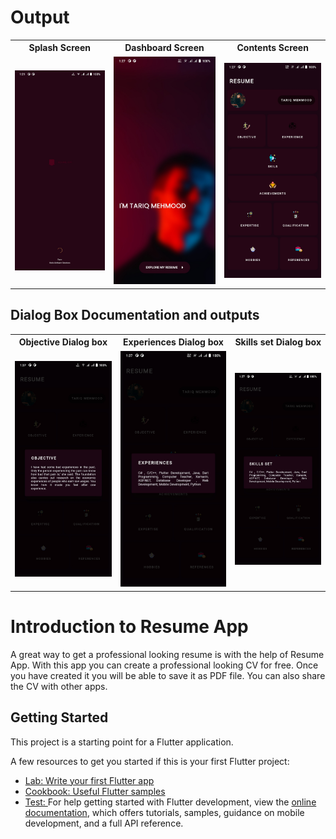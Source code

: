 
<h1>Output</h1>
<table>
    <tr>
        <th>Splash Screen</th>
        <th>Dashboard Screen</th>
        <th>Contents Screen</th>
    </tr>
    <tr>
        <td><img src= "https://github.com/TariqMehmood1004/resumeApp/blob/main/output/1.jpg" alt="Output results"></td>
        <td><img src= "https://github.com/TariqMehmood1004/resumeApp/blob/main/output/2.jpg" alt="Output results"></td>
        <td><img src= "https://github.com/TariqMehmood1004/resumeApp/blob/main/output/3.jpg" alt="Output results"></td>
    </tr>
</table>


## Dialog Box Documentation and outputs

<table>
    <tr>
        <th>Objective Dialog box</th>
        <th>Experiences Dialog box</th>
        <th>Skills set Dialog box</th>
    </tr>
    <tr>
        <td><img src= "https://github.com/TariqMehmood1004/resumeApp/blob/main/output/4.jpg" alt="Output results"></td>
        <td><img src= "https://github.com/TariqMehmood1004/resumeApp/blob/main/output/5.jpg" alt="Output results"></td>
        <td><img src= "https://github.com/TariqMehmood1004/resumeApp/blob/main/output/6.jpg" alt="Output results"></td>
    </tr>
</table>

# Introduction to Resume App
A great way to get a professional looking resume is with the help of Resume App. With this app you can create a professional looking CV for free. Once you have created it you will be able to save it as PDF file. You can also share the CV with other apps.

## Getting Started

This project is a starting point for a Flutter application.

A few resources to get you started if this is your first Flutter project:

- [Lab: Write your first Flutter app](https://docs.flutter.dev/get-started/codelab)
- [Cookbook: Useful Flutter samples](https://docs.flutter.dev/cookbook)
- [Test: ](htttps://www.google.com)
For help getting started with Flutter development, view the
[online documentation](https://docs.flutter.dev/), which offers tutorials,
samples, guidance on mobile development, and a full API reference.


